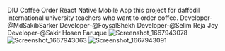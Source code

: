 DIU Coffee Order React Native Mobile App this project for daffodil international university teachers who want to order coffee.
Developer-@MdSakibSarker Developer-@FoysalShekh Developer-@Selim Reja Joy Developer-@Sakir Hosen Faruque
![Screenshot_1667943078](https://user-images.githubusercontent.com/95316668/200680398-0fe173c4-7166-463a-8f08-bd1545f86989.png)
![Screenshot_1667943063](https://user-images.githubusercontent.com/95316668/200680416-6694fb4f-47c2-459a-b5fa-e165b95fd5c8.png)
![Screenshot_1667943091](https://user-images.githubusercontent.com/95316668/200680427-7e4dd68b-cc02-4527-9825-26e841d49013.png)
